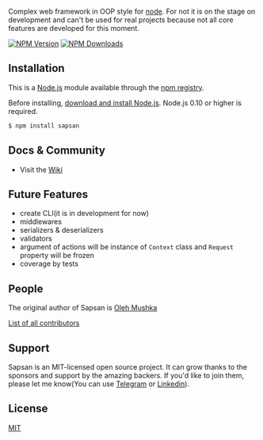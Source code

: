 Complex web framework in OOP style for [node](http://nodejs.org).
For not it is on the stage on development and can't be used for real projects because not all core features are developed for this moment.

  [![NPM Version][npm-image]][npm-url]
  [![NPM Downloads][downloads-image]][downloads-url]

## Installation

This is a [Node.js](https://nodejs.org/en/) module available through the
[npm registry](https://www.npmjs.com/).

Before installing, [download and install Node.js](https://nodejs.org/en/download/).
Node.js 0.10 or higher is required.


```bash
$ npm install sapsan
```

## Docs & Community
  * Visit the [Wiki](https://github.com/redeyeowner/sapsan/wiki)

## Future Features
  - create CLI(it is in development for now)
  - middlewares
  - serializers & deserializers
  - validators
  - argument of actions will be instance of `Context` class and `Request` property will be frozen
  - coverage by tests

## People

The original author of Sapsan is [Oleh Mushka](https://github.com/redeyeowner)


[List of all contributors](https://github.com/redeyeowner/sapsan/graphs/contributors)

## Support

Sapsan is an MIT-licensed open source project. It can grow thanks to the sponsors and support by the amazing backers. If you'd like to join them, please let me know(You can use [Telegram](https://web.telegram.org/#/im?p=@olehmushka) or [Linkedin](https://www.linkedin.com/in/oleh-mushka-b61043148/)).

## License

  [MIT](LICENSE)

[npm-image]: https://img.shields.io/npm/v/sapsan.svg
[npm-url]: https://npmjs.org/package/sapsan
[downloads-image]: https://img.shields.io/npm/dm/sapsan.svg
[downloads-url]: https://npmjs.org/package/sapsan
